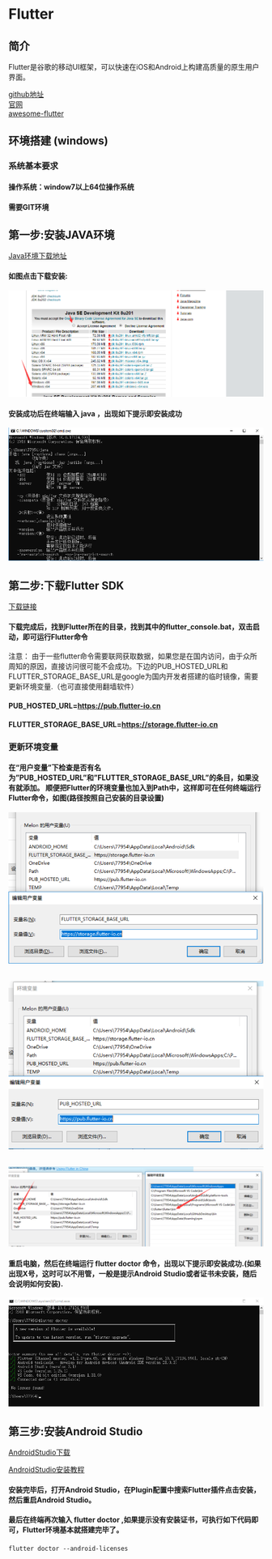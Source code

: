 # Flutter

## 简介
Flutter是谷歌的移动UI框架，可以快速在iOS和Android上构建高质量的原生用户界面。

[github地址](https://github.com/flutter/flutter) <br/>
[官网](https://flutterchina.club/)<br/>
[awesome-flutter](https://github.com/Solido/awesome-flutter)

## 环境搭建 (windows)
### 系统基本要求
#### 操作系统：window7以上64位操作系统
#### 需要GIT环境


## 第一步:安装JAVA环境

[Java环境下载地址](https://www.oracle.com/technetwork/java/javase/downloads/jdk8-downloads-2133151.html)

####  如图点击下载安装:

![javaDowload](../images/java.png)

#### 安装成功后在终端输入  java ，出现如下提示即安装成功

![cmd](../images/cmd.png)


## 第二步:下载Flutter SDK 

[下载链接](https://flutter.io/sdk-archive/#windows )

#### 下载完成后，找到Flutter所在的目录，找到其中的flutter_console.bat，双击启动，即可运行Flutter命令

注意： 由于一些flutter命令需要联网获取数据，如果您是在国内访问，由于众所周知的原因，直接访问很可能不会成功。下边的PUB_HOSTED_URL和FLUTTER_STORAGE_BASE_URL是google为国内开发者搭建的临时镜像，需要更新环境变量.（也可直接使用翻墙软件）

#### PUB_HOSTED_URL=https://pub.flutter-io.cn
#### FLUTTER_STORAGE_BASE_URL=https://storage.flutter-io.cn

### 更新环境变量

#### 在“用户变量”下检查是否有名为”PUB_HOSTED_URL”和”FLUTTER_STORAGE_BASE_URL”的条目，如果没有就添加。  顺便把Flutter的环境变量也加入到Path中，这样即可在任何终端运行Flutter命令，如图(路径按照自己安装的目录设置)

![var1](../images/var1.png)<br/><br/>

![var2](../images/var2.png)<br/><br/>

![var3](../images/var3.png)<br/>

#### 重启电脑，然后在终端运行 flutter doctor 命令，出现以下提示即安装成功.(如果出现X号，这时可以不用管，一般是提示Android Studio或者证书未安装，随后会说明如何安装).

![Flutter](../images/flutter_doctor.png)

## 第三步:安装Android Studio

[AndroidStudio下载](https://developer.android.com/)

[AndroidStudio安装教程](https://www.cnblogs.com/xiadewang/p/7820377.html)


#### 安装完毕后，打开Android Studio，在Plugin配置中搜索Flutter插件点击安装，然后重启Android Studio。

#### 最后在终端再次输入 flutter doctor ,如果提示没有安装证书，可执行如下代码即可，Flutter环境基本就搭建完毕了。
```
flutter doctor --android-licenses
```













